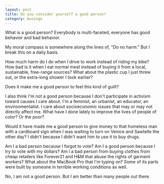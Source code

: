 ```yaml
---
layout: post
title: Do you consider yourself a good person?
category: musings
---
```

What is a good person? Everybody is multi-faceted, everyone has good behavior and bad behavior. 

My moral compass is somewhere along the lines of, "Do no harm." But I break this on a daily basis.

How much harm do I do when I drive to work instead of riding my bike? How bad is it when I eat normal meat instead of buying it from a local, sustainable, free-range sources? What about the plastic cup I just threw out, or the extra-long shower I took earlier?

Does it make me a good person to feel this kind of guilt?

I also think I'm not a good person because I don't participate in activism toward causes I care about. I'm a feminist, an urbanist, an educator, an environmentalist. I care about socioeconomic issues that may or may not directly affect me. What have I done lately to improve the lives of people of color? Or the poor?

Would it have made me a good person to give money to that homeless man with a cardboard sign when I was waiting to turn on Venice and Sawtelle the other day? I didn't because I didn't want him to use it to buy drugs.

Am I a bad person because I forgot to vote? Am I a good person because I try to vote with my dollars? Am I a bad person from buying clothes from cheap retailers like Forever21 and H&M that abuse the rights of garment workers? What about the MacBook Pro that I'm typing on? Some of its parts were built by someone in terrible working conditions as well.

No, I am not a good person. But I am better than many people out there.